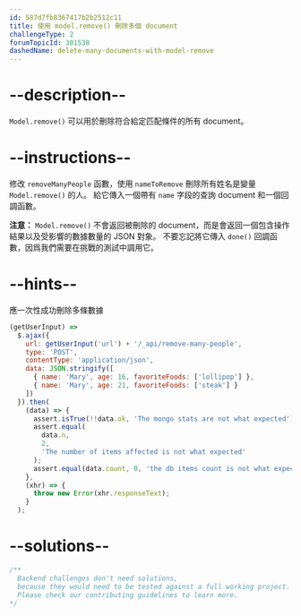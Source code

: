 ```yaml
---
id: 587d7fb8367417b2b2512c11
title: 使用 model.remove() 刪除多個 document
challengeType: 2
forumTopicId: 301538
dashedName: delete-many-documents-with-model-remove
---
```


# --description--

`Model.remove()` 可以用於刪除符合給定匹配條件的所有 document。

# --instructions--

修改 `removeManyPeople` 函數，使用 `nameToRemove` 刪除所有姓名是變量 `Model.remove()` 的人。 給它傳入一個帶有 `name` 字段的查詢 document 和一個回調函數。

**注意：** `Model.remove()` 不會返回被刪除的 document，而是會返回一個包含操作結果以及受影響的數據數量的 JSON 對象。 不要忘記將它傳入 `done()` 回調函數，因爲我們需要在挑戰的測試中調用它。

# --hints--

應一次性成功刪除多條數據

```js
(getUserInput) =>
  $.ajax({
    url: getUserInput('url') + '/_api/remove-many-people',
    type: 'POST',
    contentType: 'application/json',
    data: JSON.stringify([
      { name: 'Mary', age: 16, favoriteFoods: ['lollipop'] },
      { name: 'Mary', age: 21, favoriteFoods: ['steak'] }
    ])
  }).then(
    (data) => {
      assert.isTrue(!!data.ok, 'The mongo stats are not what expected');
      assert.equal(
        data.n,
        2,
        'The number of items affected is not what expected'
      );
      assert.equal(data.count, 0, 'the db items count is not what expected');
    },
    (xhr) => {
      throw new Error(xhr.responseText);
    }
  );
```

# --solutions--

```js
/**
  Backend challenges don't need solutions, 
  because they would need to be tested against a full working project. 
  Please check our contributing guidelines to learn more.
*/
```

